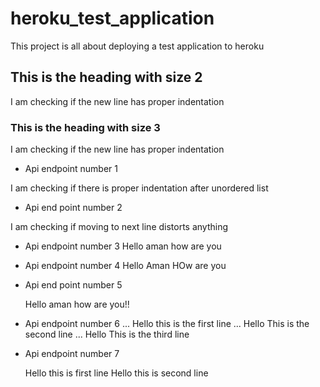 # heroku_test_application
This project is all about deploying a test application to heroku

## This is the heading with size 2
I am checking 
if the new line has proper indentation

### This is the heading with size 3

I am checking 
if the new line has proper indentation

* Api endpoint number 1

I am checking if there is proper indentation after unordered list

* Api end point number 2

I am checking if
moving to next line distorts anything

* Api endpoint number 3
  Hello aman
  how are you

* Api endpoint number 4
  Hello Aman 
  HOw are you

* Api end point number 5

   Hello aman 
   how are you!!

* Api endpoint number 6
  ... Hello this is the first line
  ... Hello This is the second line
  ... Hello This is the third line

* Api endpoint number 7

  Hello this is first line
  Hello this is second line


